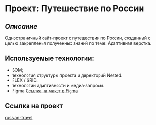 # Проект: Путешествие по России

## *Описание*
Одностраничный сайт-проект о путешествии по России, созданный с целью закрепления полученных знаний по теме: Адаптивная верстка.

## Используемые технологии:
* БЭМ;
* технология структуры проекта и директорий Nested.
* FLEX / GRID.
* технологии адаптивности и медиа-запросы.
* Figma [Ссылка на макет в Figma](https://www.figma.com/file/5S2WSbEFL6awjVWJ0NWL8Q/Sprint-3_-Russia-_-desktop-mobile?node-id=28503%3A0)

## Ссылка на проект
[russian-travel](https://nmaksg.github.io/russian-travel/index.html)
